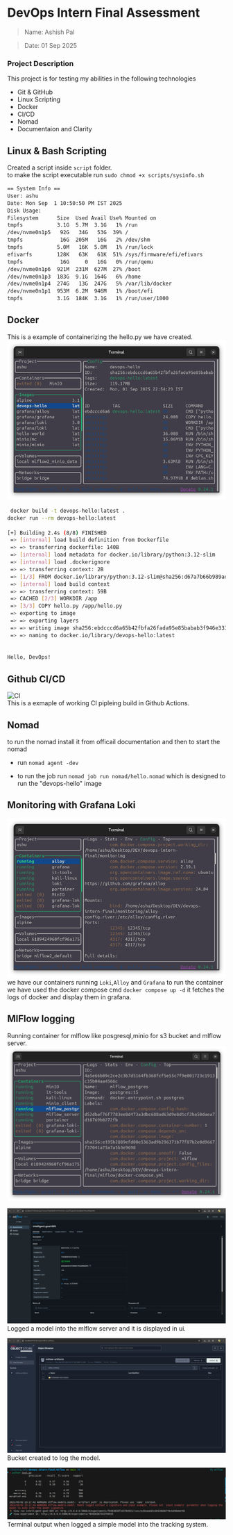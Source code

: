 # DevOps Intern Final Assessment

> Name: Ashish Pal

> Date: 01 Sep 2025

### Project Description
This project is for testing my abilities in the following technologies  
- Git & GitHub
- Linux Scripting
- Docker 
- CI/CD
- Nomad
- Documentaion and Clarity

## Linux & Bash Scripting
Created a script inside `script`  folder.  
to make the script executable run `sudo chmod +x scripts/sysinfo.sh`
```bash
== System Info ==
User: ashu
Date: Mon Sep  1 10:50:50 PM IST 2025
Disk Usage:
Filesystem      Size  Used Avail Use% Mounted on
tmpfs           3.1G  5.7M  3.1G   1% /run
/dev/nvme0n1p5   92G   34G   53G  39% /
tmpfs            16G  205M   16G   2% /dev/shm
tmpfs           5.0M   16K  5.0M   1% /run/lock
efivarfs        128K   63K   61K  51% /sys/firmware/efi/efivars
tmpfs            16G     0   16G   0% /run/qemu
/dev/nvme0n1p6  921M  231M  627M  27% /boot
/dev/nvme0n1p3  183G  9.1G  164G   6% /home
/dev/nvme0n1p4  274G   13G  247G   5% /var/lib/docker
/dev/nvme0n1p1  953M  6.2M  946M   1% /boot/efi
tmpfs           3.1G  184K  3.1G   1% /run/user/1000
```

## Docker 
This is a example of containerizing the hello.py we have created.
![docker](SS/image.png)

```bash
 docker build -t devops-hello:latest .
docker run --rm devops-hello:latest

[+] Building 2.4s (8/8) FINISHED                                                                                                                           docker:default
 => [internal] load build definition from Dockerfile                                                                                                                 0.0s
 => => transferring dockerfile: 140B                                                                                                                                 0.0s
 => [internal] load metadata for docker.io/library/python:3.12-slim                                                                                                  2.2s
 => [internal] load .dockerignore                                                                                                                                    0.0s
 => => transferring context: 2B                                                                                                                                      0.0s
 => [1/3] FROM docker.io/library/python:3.12-slim@sha256:d67a7b66b989ad6b6d6b10d428dcc5e0bfc3e5f88906e67d490c4d3daac57047                                            0.0s
 => [internal] load build context                                                                                                                                    0.0s
 => => transferring context: 59B                                                                                                                                     0.0s
 => CACHED [2/3] WORKDIR /app                                                                                                                                        0.0s
 => [3/3] COPY hello.py /app/hello.py                                                                                                                                0.0s
 => exporting to image                                                                                                                                               0.0s
 => => exporting layers                                                                                                                                              0.0s
 => => writing image sha256:ebdcccd6a65b42fbfa26fada95e85babab3f946e3337f3c4f5b909f17bb0fb90                                                                         0.0s
 => => naming to docker.io/library/devops-hello:latest                                                                                                               0.0s


Hello, DevOps!

```


## Github CI/CD
![CI](https://github.com/ashupal86/devops-intern-final/actions/workflows/ci.yml/badge.svg)  
This is a exmaple of working CI pipleing build in Github Actions.

## Nomad 
to run the nomad install it from officail documentation and then to start the nomad 
- run `nomad agent -dev`
 
- to run the job run `nomad job run nomad/hello.nomad` which is designed to run the "devops-hello" image


## Monitoring with Grafana Loki
![Docker](SS/image1.png)
we have our containers running `Loki`,`Alloy` and `Grafana`
to run the container we have used the docker compose cmd `docker compose up -d`
it fetches the logs of docker and display them in grafana.


## MlFlow logging
Running container for mlflow like posgresql,minio for s3 bucket and mlflow server.
![DOCKER](SS/image3.png)

![MLFLOWUI](SS/mlflowui.png)
Logged a model into the mlflow server and it is displayed in ui.

![MINIOS#](SS/minios3ui.png)
Bucket created to log the model.

![MLFLOWOUTPUT](SS/terminal.png)
Terminal output when logged a simple model into the tracking system.